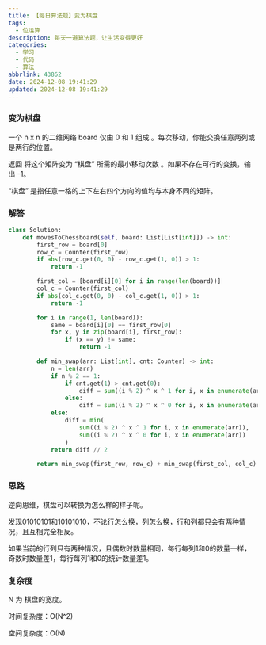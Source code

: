 ```yaml
---
title: 【每日算法题】变为棋盘
tags:
  - 位运算
description: 每天一道算法题，让生活变得更好
categories:
  - 学习
  - 代码
  - 算法
abbrlink: 43862
date: 2024-12-08 19:41:29
updated: 2024-12-08 19:41:29
---
```


### 变为棋盘

一个 n x n 的二维网络 board 仅由 0 和 1 组成 。每次移动，你能交换任意两列或是两行的位置。

返回 将这个矩阵变为  “棋盘”  所需的最小移动次数 。如果不存在可行的变换，输出 -1。

“棋盘” 是指任意一格的上下左右四个方向的值均与本身不同的矩阵。

### 解答

```python
class Solution:
    def movesToChessboard(self, board: List[List[int]]) -> int:
        first_row = board[0]
        row_c = Counter(first_row)
        if abs(row_c.get(0, 0) - row_c.get(1, 0)) > 1:
            return -1

        first_col = [board[i][0] for i in range(len(board))]
        col_c = Counter(first_col)
        if abs(col_c.get(0, 0) - col_c.get(1, 0)) > 1:
            return -1

        for i in range(1, len(board)):
            same = board[i][0] == first_row[0]
            for x, y in zip(board[i], first_row):
                if (x == y) != same:
                    return -1

        def min_swap(arr: List[int], cnt: Counter) -> int:
            n = len(arr)
            if n % 2 == 1:
                if cnt.get(1) > cnt.get(0):
                    diff = sum((i % 2) ^ x ^ 1 for i, x in enumerate(arr))
                else:
                    diff = sum((i % 2) ^ x ^ 0 for i, x in enumerate(arr))
            else:
                diff = min(
                    sum((i % 2) ^ x ^ 1 for i, x in enumerate(arr)),
                    sum((i % 2) ^ x ^ 0 for i, x in enumerate(arr))
                )
            return diff // 2

        return min_swap(first_row, row_c) + min_swap(first_col, col_c)
```

### 思路

逆向思维，棋盘可以转换为怎么样的样子呢。

发现01010101和10101010，不论行怎么换，列怎么换，行和列都只会有两种情况，且互相完全相反。

如果当前的行列只有两种情况，且偶数时数量相同，每行每列1和0的数量一样，奇数时数量差1，每行每列1和0的统计数量差1。

### 复杂度

N 为 棋盘的宽度。

时间复杂度：O(N^2)

空间复杂度：O(N)
